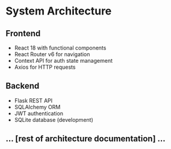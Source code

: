 # System Architecture

## Frontend
- React 18 with functional components
- React Router v6 for navigation
- Context API for auth state management
- Axios for HTTP requests

## Backend
- Flask REST API
- SQLAlchemy ORM
- JWT authentication
- SQLite database (development)

## ... [rest of architecture documentation] ...
